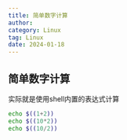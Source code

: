 ```yaml
---
title: 简单数字计算
author:
category: Linux
tag: Linux
date: 2024-01-18
---
```


## 简单数字计算

实际就是使用shell内置的表达式计算

```bash
echo $((1+2))
echo $((10*2))
echo $((10/2))
```